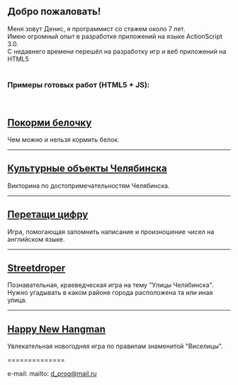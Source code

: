 ## Добро пожаловать!

Меня зовут Денис, я программист со стажем около 7 лет.<br> 
Имею огромный опыт в разработке приложений на языке ActionScript 3.0.<br>
С недавнего времени перешёл на разработку игр и веб приложений на HTML5<br>
<br>
### Примеры готовых работ (HTML5 + JS):
<br>
<h2><a href="https://denisbaev.github.io/Sqfood">Покорми белочку</a></h2> 
Чем можно и нельзя кормить белок.

___

<h2><a href="https://denisbaev.github.io/Objects74">Культурные объекты Челябинска</a></h2> 
Викторина по достопримечательностям Челябинска.

___

<h2><a href="https://denisbaev.github.io/ddnumbers"> Перетащи цифру</a></h2> 
Игра, помогающая запомнить написание и произношение чисел на английском языке.

___

<h2><a href="https://denisbaev.github.io/streetsdrop74"> Streetdroper</a></h2>
Познавательная, краеведческая игра на тему "Улицы Челябинска". Нужно угадывать в каком районе города расположена та или иная улица.

___

<h2><a href="https://denisbaev.github.io/happyhangman">Happy New Hangman</a></h2>
Увлекательная новогодняя игра по правилам знаменитой "Виселицы".

==============

e-mail: <a>mailto: d_prog@mail.ru</a>
